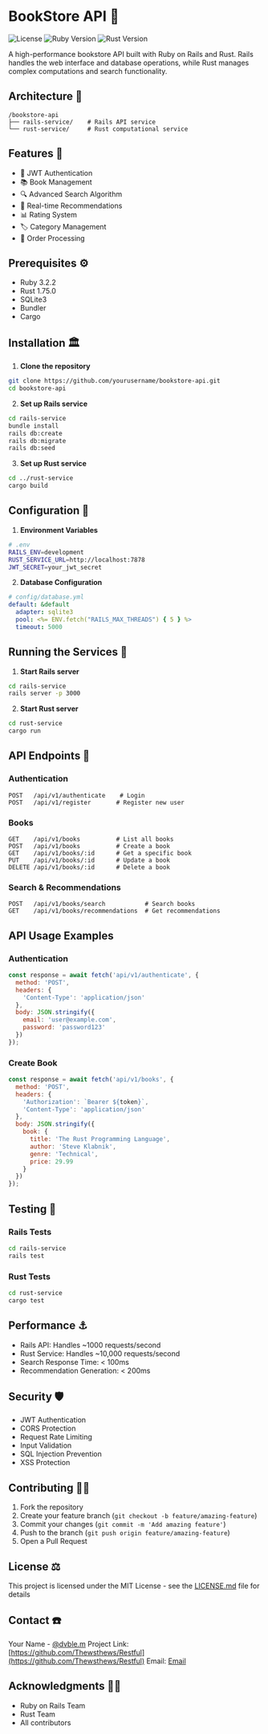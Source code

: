 # BookStore API 👾
![License](https://img.shields.io/badge/license-MIT-blue.svg)
![Ruby Version](https://img.shields.io/badge/ruby-3.2.2-red)
![Rust Version](https://img.shields.io/badge/rust-1.75.0-orange)

A high-performance bookstore API built with Ruby on Rails and Rust. Rails handles the web interface and database operations, while Rust manages complex computations and search functionality.

## Architecture 🍯

```plaintext
/bookstore-api
├── rails-service/    # Rails API service
└── rust-service/     # Rust computational service
```

## Features 🌙

- 🔐 JWT Authentication
- 📚 Book Management
- 🔍 Advanced Search Algorithm
- 💫 Real-time Recommendations
- 📊 Rating System
- 🏷️ Category Management
- 🔄 Order Processing

## Prerequisites ⚙️

- Ruby 3.2.2
- Rust 1.75.0
- SQLite3
- Bundler
- Cargo

## Installation 🏛️

1. **Clone the repository**
```bash
git clone https://github.com/yourusername/bookstore-api.git
cd bookstore-api
```

2. **Set up Rails service**
```bash
cd rails-service
bundle install
rails db:create
rails db:migrate
rails db:seed
```

3. **Set up Rust service**
```bash
cd ../rust-service
cargo build
```

## Configuration 🔑

1. **Environment Variables**
```bash
# .env
RAILS_ENV=development
RUST_SERVICE_URL=http://localhost:7878
JWT_SECRET=your_jwt_secret
```

2. **Database Configuration**
```yaml
# config/database.yml
default: &default
  adapter: sqlite3
  pool: <%= ENV.fetch("RAILS_MAX_THREADS") { 5 } %>
  timeout: 5000
```

## Running the Services 🧲

1. **Start Rails server**
```bash
cd rails-service
rails server -p 3000
```

2. **Start Rust server**
```bash
cd rust-service
cargo run
```

## API Endpoints 📍

### Authentication
```plaintext
POST   /api/v1/authenticate    # Login
POST   /api/v1/register       # Register new user
```

### Books
```plaintext
GET    /api/v1/books          # List all books
POST   /api/v1/books          # Create a book
GET    /api/v1/books/:id      # Get a specific book
PUT    /api/v1/books/:id      # Update a book
DELETE /api/v1/books/:id      # Delete a book
```

### Search & Recommendations
```plaintext
POST   /api/v1/books/search           # Search books
GET    /api/v1/books/recommendations  # Get recommendations
```

## API Usage Examples

### Authentication
```javascript
const response = await fetch('api/v1/authenticate', {
  method: 'POST',
  headers: {
    'Content-Type': 'application/json'
  },
  body: JSON.stringify({
    email: 'user@example.com',
    password: 'password123'
  })
});
```

### Create Book
```javascript
const response = await fetch('api/v1/books', {
  method: 'POST',
  headers: {
    'Authorization': `Bearer ${token}`,
    'Content-Type': 'application/json'
  },
  body: JSON.stringify({
    book: {
      title: 'The Rust Programming Language',
      author: 'Steve Klabnik',
      genre: 'Technical',
      price: 29.99
    }
  })
});
```

## Testing 🍴

### Rails Tests
```bash
cd rails-service
rails test
```

### Rust Tests
```bash
cd rust-service
cargo test
```

## Performance ⚓

- Rails API: Handles ~1000 requests/second
- Rust Service: Handles ~10,000 requests/second
- Search Response Time: < 100ms
- Recommendation Generation: < 200ms

## Security 🛡️

- JWT Authentication
- CORS Protection
- Request Rate Limiting
- Input Validation
- SQL Injection Prevention
- XSS Protection

## Contributing 🤝🏾

1. Fork the repository
2. Create your feature branch (`git checkout -b feature/amazing-feature`)
3. Commit your changes (`git commit -m 'Add amazing feature'`)
4. Push to the branch (`git push origin feature/amazing-feature`)
5. Open a Pull Request

## License ⚖️

This project is licensed under the MIT License - see the [LICENSE.md](LICENSE.md) file for details

## Contact ☎️

Your Name - [@dvble.m](https://twitter.com/BookofT)
Project Link: [https://github.com/Thewsthews/Restful](https://github.com/Thewsthews/Restful)
Email: [Email](<a href="mailto:etiegnim@gmail.com" class="btn btn-primary">)

## Acknowledgments ✊🏾

- Ruby on Rails Team
- Rust Team
- All contributors
